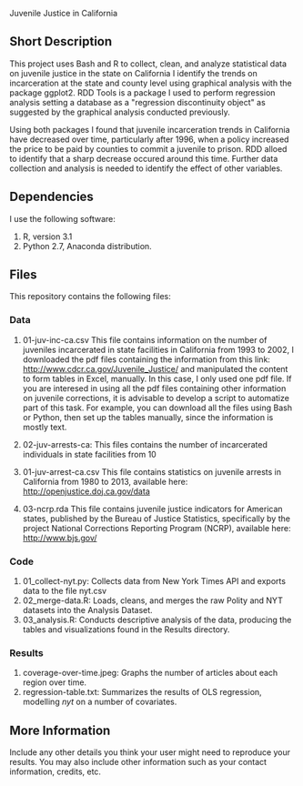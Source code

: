 Juvenile Justice in California

## Short Description

This project uses Bash and R to collect, clean, and analyze statistical data on juvenile justice in the state on California
I identify the trends on incarceration at the state and county level using graphical analysis with the package ggplot2.
RDD Tools is a package I used to perform regression analysis setting a database as a "regression discontinuity object" as suggested by the graphical analysis conducted previously.

Using both packages I found that juvenile incarceration trends in California have decreased over time, particularly after 1996, when a policy increased the price to be paid by counties to commit a juvenile to prison. RDD alloed to identify that a sharp decrease occured around this time. Further data collection and analysis is needed to identify the effect of other variables.

## Dependencies

I use the following software:

1. R, version 3.1
2. Python 2.7, Anaconda distribution.


## Files
This repository contains the following files:

### Data

01. 01-juv-inc-ca.csv This file contains information on the number of juveniles incarcerated in state facilities in California from 1993 to 2002, I downloaded the pdf files containing the information from this link: http://www.cdcr.ca.gov/Juvenile_Justice/ and manipulated the content to form tables in Excel, manually. In this case, I only used one pdf file. If you are interesed in using all the pdf files containing other information on juvenile corrections, it is advisable to develop a script to automatize part of this task. For example, you can download all the files using Bash or Python, then set up the tables manually, since the information is mostly text.


02. 02-juv-arrests-ca: This files contains the number of incarcerated individuals in state facilities from 10
1. 01-juv-arrest-ca.csv This file contains statistics on juvenile arrests in California from 1980 to 2013, available here: http://openjustice.doj.ca.gov/data

03. 03-ncrp.rda This file contains juvenile justice indicators for American states, published by the Bureau of Justice Statistics, specifically by the project National Corrections Reporting Program (NCRP), available here: http://www.bjs.gov/ 

### Code

1. 01_collect-nyt.py: Collects data from New York Times API and exports data to the file nyt.csv
2. 02_merge-data.R: Loads, cleans, and merges the raw Polity and NYT datasets into the Analysis Dataset.
2. 03_analysis.R: Conducts descriptive analysis of the data, producing the tables and visualizations found in the Results directory.

### Results

1. coverage-over-time.jpeg: Graphs the number of articles about each region over time.
2. regression-table.txt: Summarizes the results of OLS regression, modelling *nyt* on a number of covariates.

## More Information

Include any other details you think your user might need to reproduce your results. You may also include other information such as your contact information, credits, etc.
